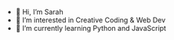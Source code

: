 - 👋 Hi, I’m Sarah
- 👀 I’m interested in Creative Coding & Web Dev
- 🌱 I’m currently learning Python and JavaScript


<!---
smallfish-codes/smallfish-codes is a ✨ special ✨ repository because its `README.md` (this file) appears on your GitHub profile.
You can click the Preview link to take a look at your changes.
--->
